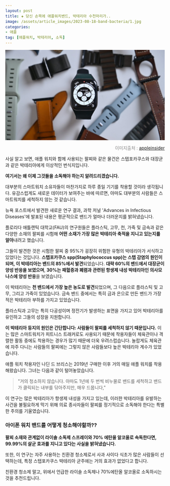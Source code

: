 ```yaml
---
layout: post  
title: ✚ 당신 손목에 애플워치밴드, 박테리아 수천마리가.. 
image: /assets/article_images/2023-08-18-band-bacteria/1.jpg
categories:
- 애플
tag: [애플워치, 박테리아, 소독]
---
```


<div class="markdown-image">
<img src="/assets/article_images/2023-08-18-band-bacteria/1.jpg" alt="" align="middle"/><p style="text-align:right;  color:#878787"> 이미지출처 : <a href="https://appleinsider.com/articles/23/08/18/apple-watch-bands-harbor-dangerous-bacteria----because-no-one-cleans-them/"> appleinsider </a></p> </div>

<p class="drop-korean">
사실 알고 보면, 애플 워치와 함께 사용되는 팔찌와 같은 물건은 스탭포카쿠스와 대장균과 같은 박테리아에게 이상적인 번식지입니다.
</p>

**여기서는 왜 이제 그것들을 소독해야 하는지 알려드리겠습니다.**

대부분의 스마트워치 소유자들이 마찬가지로 하루 종일 기기를 착용할 것이라 생각됩니다. 유감스럽게도 새로운 데이터가 보여주는 바에 따르면, 아마도 대부분의 사람들은 스마트워치를 세척하지 않는 것 같습니다.

뉴욕 포스트에서 발견한 새로운 연구 결과, 과학 저널 'Advances in Infectious Diseases'에 발표된 내용은 평균적으로 밴드가 얼마나 더러운지를 밝혀냈습니다.

플로리다 애틀랜틱 대학교(FAU)의 연구원들은 플라스틱, 고무, 천, 가죽 및 금속과 같은 다양한 소재의 팔찌를 시험해 **어떤 소재가 가장 많은 박테리아 축적을 지니고 있는지를 알아**내려고 했습니다.

그들이 발견한 것은 시험한 팔찌 중 95%가 굉장히 위험한 유형의 박테리아가 서식하고 있었다는 것입니다. **스탭포카쿠스 spp(Staphylococcus spp)는 스탭 감염의 원인이 되며, 이 박테리아는 밴드의 85%에서 발견**되었습니다. **대략 60%의 밴드에서 대장균이 양성 반응을 보였으며**, **30%는 패혈증과 폐렴과 관련된 항생제 내성 박테리아인 의사모나스에 양성 반응**을 보였습니다.

이 박테리아는 **천 밴드에서 가장 높은 농도로 발견**되었으며, 그 다음으로 플라스틱 및 고무, 그리고 가죽이 있었습니다. 금속 밴드 중에서는 특히 금과 은으로 만든 밴드가 가장 적은 박테리아 부하를 가지고 있었습니다.

플라스틱과 고무는 특히 다공성이며 정전기가 발생하는 표면을 가지고 있어 박테리아를 유인하고 그들의 성장을 지원합니다.

**이 박테리아 둥지의 원인은 간단합니다: 사람들이 팔찌를 세척하지 않기 때문입니다.** 이는 많은 스마트워치가 피트니스 트래커로도 사용되기 때문에 착용자들이 체육관이나 격렬한 활동 중에도 착용하는 경우가 많기 때문에 더욱 우려스럽습니다. 놀랍게도 체육관에 자주 다니는 사람들의 팔찌에는 그렇지 않은 사람들보다 높은 박테리아 계수가 있었습니다.

애플 워치 착용자인 나딘 드 브리스는 2019년 구매한 이후 거의 매일 애플 워치를 착용해왔습니다. 그녀는 다음과 같이 털어놓았습니다.

>"거의 청소하지 않습니다. 아마도 1년에 두 번씩 비누물로 밴드를 세척하고 밴드가 클릭되는 내부를 닦아주지만, 매우 드뭅니다," 

이 연구는 많은 박테리아가 항생제 내성을 가지고 있는데, 이러한 박테리아를 유발하는 사건을 불필요하게 막기 위해 의료 종사자들이 팔찌를 정기적으로 소독해야 한다는 특별한 주의를 기울였습니다.

### 아이폰 워치 밴드를 어떻게 청소해야할까??
**팔찌 소재와 관계없이 라이솔 소독제 스프레이와 70% 에탄올 알코올로 속독한다면, 99.99%의 살균 효과를 지니고 있다는 사실을 밝혀냈습니다.**

또한, 이 연구는 자주 사용하는 친환경 청소제로서 사과 사이다 식초가 많은 사람들이 선택하는데, 특정 스탭포카쿠스 박테리아 균주에는 거의 효과가 없었다고 합니다.

친환경 청소제 말고, 위에서 언급한 라이솔 소독제나 70%에탄올 알코올로 소독하시는 것을 추천드립니다.